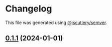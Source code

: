 # Changelog

This file was generated using [@jscutlery/semver](https://github.com/jscutlery/semver).

## [0.1.1](https://github.com/ProjectBay/os-projectbay/compare/ngx-mat-shell-0.1.0...ngx-mat-shell-0.1.1) (2024-01-01)
